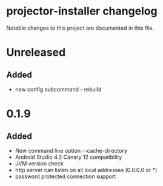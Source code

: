 # projector-installer changelog

Notable changes to this project are documented in this file.

# Unreleased
## Added
 - new config subcommand - rebuild 

# 0.1.9
## Added 
 - New command line option --cache-directory
 - Android Studio 4.2 Canary 12 compatibility
 - JVM version check
 - http server can listen on all local addresses (0.0.0.0 or *)
 - password protected connection support
